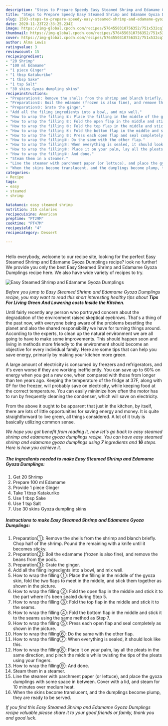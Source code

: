 ```yaml
---
description: "Steps to Prepare Speedy Easy Steamed Shrimp and Edamame Gyoza Dumplings"
title: "Steps to Prepare Speedy Easy Steamed Shrimp and Edamame Gyoza Dumplings"
slug: 1593-steps-to-prepare-speedy-easy-steamed-shrimp-and-edamame-gyoza-dumplings
date: 2020-11-23T22:33:25.234Z
image: https://img-global.cpcdn.com/recipes/5764550310756352/751x532cq70/easy-steamed-shrimp-and-edamame-gyoza-dumplings-recipe-main-photo.jpg
thumbnail: https://img-global.cpcdn.com/recipes/5764550310756352/751x532cq70/easy-steamed-shrimp-and-edamame-gyoza-dumplings-recipe-main-photo.jpg
cover: https://img-global.cpcdn.com/recipes/5764550310756352/751x532cq70/easy-steamed-shrimp-and-edamame-gyoza-dumplings-recipe-main-photo.jpg
author: Alma Lewis
ratingvalue: 3
reviewcount: 15
recipeingredient:
- "20 Shrimp"
- "100 ml Edamame"
- "1 piece Ginger"
- "1 tbsp Katakuriko"
- "1 tbsp Sake"
- "1 tsp Salt"
- "30 skins Gyoza dumpling skins"
recipeinstructions:
- "Preparation①: Remove the shells from the shrimp and blanch briefly. Chop half of the shrimp. Pound the remaining with a knife until it becomes sticky."
- "Preparation②: Boil the edamame (frozen is also fine), and remove the beans from the pods."
- "Preparation③: Grate the ginger."
- "Add all the filing ingredients into a bowl, and mix well."
- "How to wrap the filling ①: Place the filling in the middle of the gyoza skin, fold the two flaps to meet in the middle, and stick them together as shown in the picture."
- "How to wrap the filling ②: Fold the open flap in the middle and stick it to the part where it&#39;s been sealed during Step 5."
- "How to wrap the filling ③: Fold the top flap in the middle and stick it to the seams."
- "How to wrap the filling ④: Fold the bottom flap in the middle and stick it to the seams using the same method as Step 7."
- "How to wrap the filling ⑤: Press each open flap and seal completely as shown in the picture."
- "How to wrap the filling⑥: Do the same with the other flap."
- "How to wrap the filling⑦: When everything is sealed, it should look like this."
- "How to wrap the filling⑧: Place it on your palm, lay all the pleats in the same direction, and pinch the middle while twisting the tips of the pleats using your fingers."
- "How to wrap the filling⑨: And done."
- "Steam them in a steamer."
- "Line the steamer with parchment paper (or lettuce), and place the gyoza dumplings with some space in between. Cover with a lid, and steam for 10 minutes over medium heat."
- "When the skins become translucent, and the dumplings become plump, they are ready to be served."
categories:
- Recipe
tags:
- easy
- steamed
- shrimp

katakunci: easy steamed shrimp 
nutrition: 216 calories
recipecuisine: American
preptime: "PT29M"
cooktime: "PT47M"
recipeyield: "4"
recipecategory: Dessert

---
```

<br>
Hello everybody, welcome to our recipe site, looking for the perfect Easy Steamed Shrimp and Edamame Gyoza Dumplings recipe? look no further! We provide you only the best Easy Steamed Shrimp and Edamame Gyoza Dumplings recipe here. We also have wide variety of recipes to try.
<br>


![Easy Steamed Shrimp and Edamame Gyoza Dumplings](https://img-global.cpcdn.com/recipes/5764550310756352/751x532cq70/easy-steamed-shrimp-and-edamame-gyoza-dumplings-recipe-main-photo.jpg)

<i>Before you jump to Easy Steamed Shrimp and Edamame Gyoza Dumplings recipe, you may want to read this short interesting healthy tips about 
<strong>Tips For Living Green And Lowering costs Inside the Kitchen</strong>.</i>
</br>

Until fairly recently any person who portrayed concern about the degradation of the environment raised skeptical eyebrows. That's a thing of the past now, with everyone being aware of the problems besetting the planet and also the shared responsibility we have for turning things around. According to the experts, to clean up the natural environment we are all going to have to make some improvements. This should happen soon and living in methods more friendly to the environment should become an objective for every individual family. Here are some tips that can help you save energy, primarily by making your kitchen more green.

A large amount of electricity is consumed by freezers and refrigerators, and it's even worse if they are working inefficiently. You can save up to 60% on energy when you get a new one, when compared with those from longer than ten years ago. Keeping the temperature of the fridge at 37F, along with 0F for the freezer, will probably save on electricity, while keeping food at the correct temperature. You can easily minimize how often the motor has to run by frequently cleaning the condenser, which will save on electricity.

From the above it ought to be apparent that just in the kitchen, by itself, there are lots of little opportunities for saving energy and money. It is quite straightforward to live green, all things considered. A lot of it truly is basically utilizing common sense.


<i>We hope you got benefit from reading it, now let's go back to easy steamed shrimp and edamame gyoza dumplings recipe. You can have easy steamed shrimp and edamame gyoza dumplings using <strong>7</strong> ingredients and <strong>16</strong> steps. Here is how you achieve it.
</i>

##### The ingredients needed to make Easy Steamed Shrimp and Edamame Gyoza Dumplings:

1. Get 20 Shrimp
1. Prepare 100 ml Edamame
1. Provide 1 piece Ginger
1. Take 1 tbsp Katakuriko
1. Use 1 tbsp Sake
1. Use 1 tsp Salt
1. Use 30 skins Gyoza dumpling skins


##### Instructions to make Easy Steamed Shrimp and Edamame Gyoza Dumplings:

1. Preparation①: Remove the shells from the shrimp and blanch briefly. Chop half of the shrimp. Pound the remaining with a knife until it becomes sticky.
1. Preparation②: Boil the edamame (frozen is also fine), and remove the beans from the pods.
1. Preparation③: Grate the ginger.
1. Add all the filing ingredients into a bowl, and mix well.
1. How to wrap the filling ①: Place the filling in the middle of the gyoza skin, fold the two flaps to meet in the middle, and stick them together as shown in the picture.
1. How to wrap the filling ②: Fold the open flap in the middle and stick it to the part where it&#39;s been sealed during Step 5.
1. How to wrap the filling ③: Fold the top flap in the middle and stick it to the seams.
1. How to wrap the filling ④: Fold the bottom flap in the middle and stick it to the seams using the same method as Step 7.
1. How to wrap the filling ⑤: Press each open flap and seal completely as shown in the picture.
1. How to wrap the filling⑥: Do the same with the other flap.
1. How to wrap the filling⑦: When everything is sealed, it should look like this.
1. How to wrap the filling⑧: Place it on your palm, lay all the pleats in the same direction, and pinch the middle while twisting the tips of the pleats using your fingers.
1. How to wrap the filling⑨: And done.
1. Steam them in a steamer.
1. Line the steamer with parchment paper (or lettuce), and place the gyoza dumplings with some space in between. Cover with a lid, and steam for 10 minutes over medium heat.
1. When the skins become translucent, and the dumplings become plump, they are ready to be served.


<i>If you find this Easy Steamed Shrimp and Edamame Gyoza Dumplings recipe valuable please share it to your good friends or family, thank you and good luck.</i>
